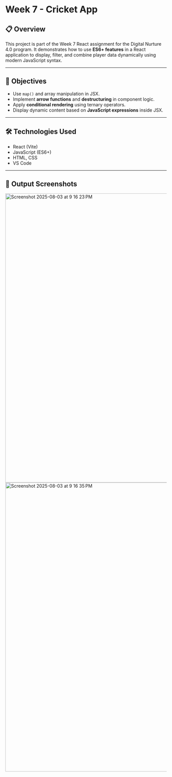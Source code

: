 # Week 7 - Cricket App

## 📋 Overview

This project is part of the Week 7 React assignment for the Digital Nurture 4.0 program. It demonstrates how to use **ES6+ features** in a React application to display, filter, and combine player data dynamically using modern JavaScript syntax.

---

## 🎯 Objectives

- Use `map()` and array manipulation in JSX.
- Implement **arrow functions** and **destructuring** in component logic.
- Apply **conditional rendering** using ternary operators.
- Display dynamic content based on **JavaScript expressions** inside JSX.

---

## 🛠️ Technologies Used

- React (Vite)
- JavaScript (ES6+)
- HTML, CSS
- VS Code

---

## 📸 Output Screenshots

<img width="1440" height="900" alt="Screenshot 2025-08-03 at 9 16 23 PM" src="https://github.com/user-attachments/assets/bff1103e-b26b-4773-a837-b3741e322499" />

<img width="1440" height="900" alt="Screenshot 2025-08-03 at 9 16 35 PM" src="https://github.com/user-attachments/assets/5ff553c5-b93c-4ca1-9c20-4a7126e9d0aa" />


